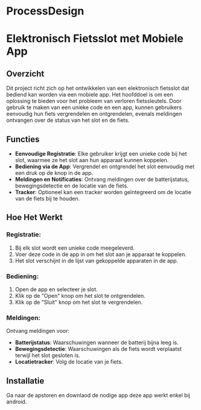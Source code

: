 # ProcessDesign
# Elektronisch Fietsslot met Mobiele App

## Overzicht

Dit project richt zich op het ontwikkelen van een elektronisch fietsslot dat bediend kan worden via een mobiele app. Het hoofddoel is om een oplossing te bieden voor het probleem van verloren fietssleutels. Door gebruik te maken van een unieke code en een app, kunnen gebruikers eenvoudig hun fiets vergrendelen en ontgrendelen, evenals meldingen ontvangen over de status van het slot en de fiets.

## Functies

- **Eenvoudige Registratie**: Elke gebruiker krijgt een unieke code bij het slot, waarmee ze het slot aan hun apparaat kunnen koppelen.
- **Bediening via de App**: Vergrendel en ontgrendel het slot eenvoudig met een druk op de knop in de app.
- **Meldingen en Notificaties**: Ontvang meldingen over de batterijstatus, bewegingsdetectie en de locatie van de fiets.
- **Tracker**: Optioneel kan een tracker worden geïntegreerd om de locatie van de fiets bij te houden.

## Hoe Het Werkt

### Registratie:

1. Bij elk slot wordt een unieke code meegeleverd.
2. Voer deze code in de app in om het slot aan je apparaat te koppelen.
3. Het slot verschijnt in de lijst van gekoppelde apparaten in de app.

### Bediening:

1. Open de app en selecteer je slot.
2. Klik op de "Open" knop om het slot te ontgrendelen.
3. Klik op de "Sluit" knop om het slot te vergrendelen.

### Meldingen:

Ontvang meldingen voor:
- **Batterijstatus**: Waarschuwingen wanneer de batterij bijna leeg is.
- **Bewegingsdetectie**: Waarschuwingen als de fiets wordt verplaatst terwijl het slot gesloten is.
- **Locatietracker**: Volg de locatie van je fiets.

## Installatie

Ga naar de apstoren en downlaod de nodige app deze app werkt enkel bij android. 
